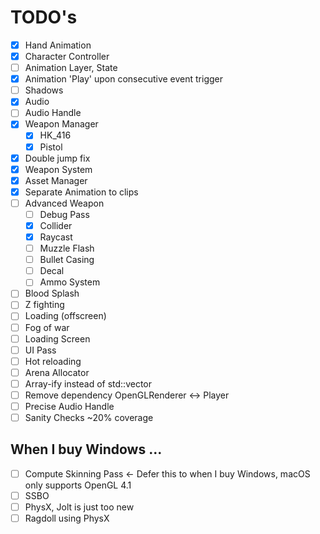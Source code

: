# TODO's

- [x] Hand Animation  
- [x] Character Controller
- [ ] Animation Layer, State  
- [x] Animation 'Play' upon consecutive event trigger
- [ ] Shadows
- [x] Audio  
- [ ] Audio Handle  
- [x] Weapon Manager  
     - [x] HK_416  
     - [x] Pistol  
- [x] Double jump fix  
- [x] Weapon System  
- [x] Asset Manager  
- [x] Separate Animation to clips  
- [ ] Advanced Weapon
     - [ ] Debug Pass
     - [x] Collider
     - [x] Raycast
     - [ ] Muzzle Flash
     - [ ] Bullet Casing
     - [ ] Decal
     - [ ] Ammo System
- [ ] Blood Splash
- [ ] Z fighting  
- [ ] Loading (offscreen)  
- [ ] Fog of war  
- [ ] Loading Screen  
- [ ] UI Pass  
- [ ] Hot reloading  
- [ ] Arena Allocator
- [ ] Array-ify instead of std::vector  
- [ ] Remove dependency OpenGLRenderer <-> Player  
- [ ] Precise Audio Handle  
- [ ] Sanity Checks ~20% coverage

## When I buy Windows ...
- [ ] Compute Skinning Pass <- Defer this to when I buy Windows, macOS only supports OpenGL 4.1
- [ ] SSBO
- [ ] PhysX, Jolt is just too new
- [ ] Ragdoll using PhysX  

